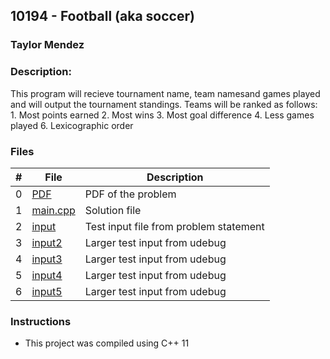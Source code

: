 ## 10194 - Football (aka soccer)
### Taylor Mendez 
### Description:

This program will recieve tournament name, 
team namesand games played and will output
the tournament standings. Teams will be ranked
as follows:
    1. Most points earned
    2. Most wins
    3. Most goal difference
    4. Less games played
    6. Lexicographic order

### Files

|   #   | File                       | Description                                                |
| :---: | -------------------------- | ---------------------------------------------------------- |
|   0   | [PDF](./p10194.pdf)        | PDF of the problem                                         |
|   1   | [main.cpp](./main.cpp)     | Solution file                                              |
|   2   | [input](./input.txt)       | Test input file from problem statement                     |
|   3   | [input2](./input2.txt)     | Larger test input from udebug                              |
|   4   | [input3](./input3.txt)     | Larger test input from udebug                              |
|   5   | [input4](./input4.txt)     | Larger test input from udebug                              |
|   6   | [input5](./input5.txt)     | Larger test input from udebug                              |

### Instructions

- This project was compiled using C++ 11
